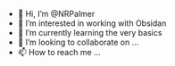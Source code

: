 - 👋 Hi, I’m @NRPalmer
- 👀 I’m interested in working with Obsidan
- 🌱 I’m currently learning the very basics
- 💞️ I’m looking to collaborate on ...
- 📫 How to reach me ...

<!---
NRPalmer/NRPalmer is a ✨ special ✨ repository because its `README.md` (this file) appears on your GitHub profile.
You can click the Preview link to take a look at your changes.
--->
